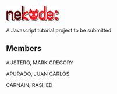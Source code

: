 ![Logo](IMAGES/logo.png)

A Javascript tutorial project to be submitted 

## Members
AUSTERO, MARK GREGORY

APURADO, JUAN CARLOS

CARNAIN, RASHED
 

